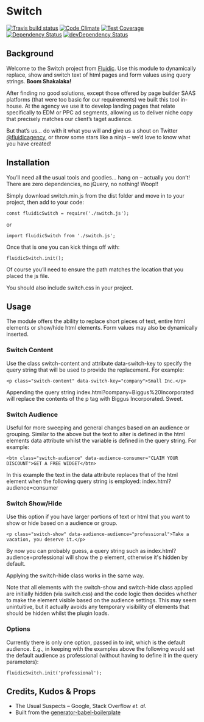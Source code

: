 # Switch

[![Travis build status](http://img.shields.io/travis/fluidicagency/switch.svg?style=flat)](https://travis-ci.org/fluidicagency/switch)
[![Code Climate](https://codeclimate.com/github/fluidicagency/switch/badges/gpa.svg)](https://codeclimate.com/github/fluidicagency/switch)
[![Test Coverage](https://codeclimate.com/github/fluidicagency/switch/badges/coverage.svg)](https://codeclimate.com/github/fluidicagency/switch)
[![Dependency Status](https://david-dm.org/fluidicagency/switch.svg)](https://david-dm.org/fluidicagency/switch)
[![devDependency Status](https://david-dm.org/fluidicagency/switch/dev-status.svg)](https://david-dm.org/fluidicagency/switch#info=devDependencies)

## Background
Welcome to the Switch project from [Fluidic](https://fluidic.agency). Use this module to dynamically replace, show and switch text of html pages and form values using query strings. **Boom Shakalaka!**

After finding no good solutions, except those offered by page builder SAAS platforms (that were too basic for our requirements) we built this tool in-house. At the agency we use it to develop landing pages that relate specifically to EDM or PPC ad segments, allowing us to deliver niche copy that precisely matches our client&rsquo;s taget audience.

But that&rsquo;s us&hellip; do with it what you will and give us a shout on Twitter [@fluidicagency](https://twitter.com/fluidicagency), or throw some stars like a ninja &ndash; we&rsquo;d love to know what you have created!

## Installation

You&rsquo;ll need all the usual tools and goodies&hellip; hang on &ndash; actually you don&rsquo;t! There are zero dependencies, no jQuery, no nothing! Woop!!

Simply download switch.min.js from the dist folder and move in to your project, then add to your code:

~~~~
const fluidicSwitch = require('./switch.js');
~~~~

or

~~~~
import fluidicSwitch from './switch.js';
~~~~

Once that is one you can kick things off with:

~~~~
fluidicSwitch.init();
~~~~

Of course you&rsquo;ll need to ensure the path matches the location that you placed the js file.

You should also include switch.css in your project.

## Usage

The module offers the ability to replace short pieces of text, entire html elements or show/hide html elements. Form values may also be dynamically inserted.

### Switch Content

Use the class switch-content and attribute data-switch-key to specify the query string that will be used to provide the replacement. For example:

~~~~
<p class="switch-content" data-switch-key="company">Small Inc.</p>
~~~~

Appending the query string index.html?company=Biggus%20Incorporated will replace the contents of the p tag with Biggus Incorporated. Sweet.

### Switch Audience

Useful for more sweeping and general changes based on an audience or grouping. Similar to the above but the text to alter is defined in the html elements data attribute whilst the variable is defined in the query string. For example:

~~~~
<btn class="switch-audience" data-audience-consumer="CLAIM YOUR DISCOUNT">GET A FREE WIDGET</btn>
~~~~

In this example the text in the data attribute replaces that of the html element when the following query string is employed: index.html?audience=consumer

### Switch Show/Hide

Use this option if you have larger portions of text or html that you want to show or hide based on a audience or group.

~~~~
<p class="switch-show" data-audience-audience="professional">Take a vacation, you deserve it.</p>
~~~~

By now you can probably guess, a query string such as index.html?audience=professional will show the p element, otherwise it's hidden by default.

Applying the switch-hide class works in the same way.

Note that all elements with the switch-show and switch-hide class applied are initially hidden (via switch.css) and the code logic then decides whether to make the element visible based on the audience settings. This may seem unintuitive, but it actually avoids any temporary visibility of elements that should be hidden whilst the plugin loads.

### Options

Currently there is only one option, passed in to init, which is the default audience. E.g., in keeping with the examples above the following would set the default audience as professional (without having to define it in the query parameters):

~~~~
fluidicSwitch.init('professional');
~~~~

## Credits, Kudos &amp; Props
* The Usual Suspects &ndash; Google, Stack Overflow *et. al.*
* Built from the [generator-babel-boilerplate](https://github.com/babel/generator-babel-boilerplate)
